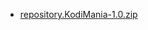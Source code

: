 <p align="center">
  <ul>
  <li><a href="./repository.KodiMania\repository.KodiMania-1.0.zip">repository.KodiMania-1.0.zip</a></li>
  </ul>
</p>
